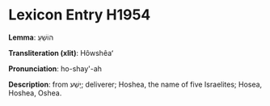 # Lexicon Entry H1954

**Lemma**: הוֹשֵׁעַ

**Transliteration (xlit)**: Hôwshêaʻ

**Pronunciation**: ho-shay'-ah

**Description**:
from יָשַׁע; deliverer; Hoshea, the name of five Israelites; Hosea, Hoshea, Oshea.
